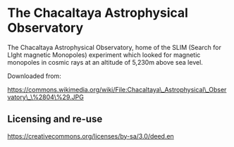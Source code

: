 # The Chacaltaya Astrophysical Observatory

The Chacaltaya Astrophysical Observatory, home of the 
SLIM (Search for LIght magnetic Monopoles) experiment
which looked for magnetic monopoles in cosmic rays at an
altitude of 5,230m above sea level.

Downloaded from:

https://commons.wikimedia.org/wiki/File:Chacaltaya\_Astrophysical\_Observatory\_\%2804\%29.JPG

## Licensing and re-use

https://creativecommons.org/licenses/by-sa/3.0/deed.en
